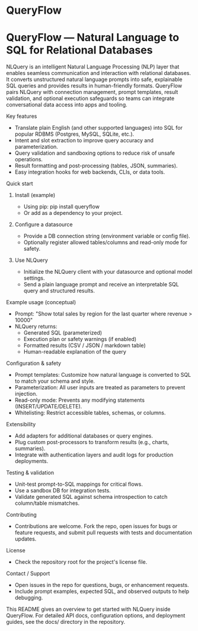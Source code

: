 # QueryFlow
QueryFlow — Natural Language to SQL for Relational Databases
==========================================================

NLQuery is an intelligent Natural Language Processing (NLP) layer that enables seamless communication and interaction with relational databases. It converts unstructured natural language prompts into safe, explainable SQL queries and provides results in human-friendly formats. QueryFlow pairs NLQuery with connection management, prompt templates, result validation, and optional execution safeguards so teams can integrate conversational data access into apps and tooling.

Key features
- Translate plain English (and other supported languages) into SQL for popular RDBMS (Postgres, MySQL, SQLite, etc.).
- Intent and slot extraction to improve query accuracy and parameterization.
- Query validation and sandboxing options to reduce risk of unsafe operations.
- Result formatting and post-processing (tables, JSON, summaries).
- Easy integration hooks for web backends, CLIs, or data tools.

Quick start
1. Install (example)
    - Using pip: pip install queryflow
    - Or add as a dependency to your project.

2. Configure a datasource
    - Provide a DB connection string (environment variable or config file).
    - Optionally register allowed tables/columns and read-only mode for safety.

3. Use NLQuery
    - Initialize the NLQuery client with your datasource and optional model settings.
    - Send a plain language prompt and receive an interpretable SQL query and structured results.

Example usage (conceptual)
- Prompt: "Show total sales by region for the last quarter where revenue > 10000"
- NLQuery returns:
  - Generated SQL (parameterized)
  - Execution plan or safety warnings (if enabled)
  - Formatted results (CSV / JSON / markdown table)
  - Human-readable explanation of the query

Configuration & safety
- Prompt templates: Customize how natural language is converted to SQL to match your schema and style.
- Parameterization: All user inputs are treated as parameters to prevent injection.
- Read-only mode: Prevents any modifying statements (INSERT/UPDATE/DELETE).
- Whitelisting: Restrict accessible tables, schemas, or columns.

Extensibility
- Add adapters for additional databases or query engines.
- Plug custom post-processors to transform results (e.g., charts, summaries).
- Integrate with authentication layers and audit logs for production deployments.

Testing & validation
- Unit-test prompt-to-SQL mappings for critical flows.
- Use a sandbox DB for integration tests.
- Validate generated SQL against schema introspection to catch column/table mismatches.

Contributing
- Contributions are welcome. Fork the repo, open issues for bugs or feature requests, and submit pull requests with tests and documentation updates.

License
- Check the repository root for the project's license file.

Contact / Support
- Open issues in the repo for questions, bugs, or enhancement requests.
- Include prompt examples, expected SQL, and observed outputs to help debugging.

This README gives an overview to get started with NLQuery inside QueryFlow. For detailed API docs, configuration options, and deployment guides, see the docs/ directory in the repository.
